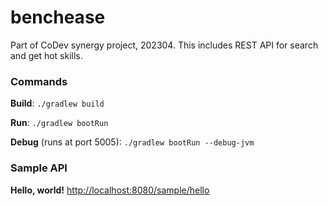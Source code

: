 # benchease
Part of CoDev synergy project, 202304. This includes REST API for search and get hot skills.

### Commands 
**Build**: `./gradlew build`

**Run**: `./gradlew bootRun`

**Debug** (runs at port 5005): `./gradlew bootRun --debug-jvm`

### Sample API
**Hello, world!** [http://localhost:8080/sample/hello](http://localhost:8080/sample/hello)
